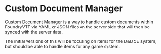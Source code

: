 # Custom Document Manager

Custom Document Manager is a way to handle custom documents within FoundryVTT via YAML or JSON files on the server side that will then be synced with the server data.

The initial versions of this will be focusing on items for the D&D 5E system, but should be able to handle items for any game system.
